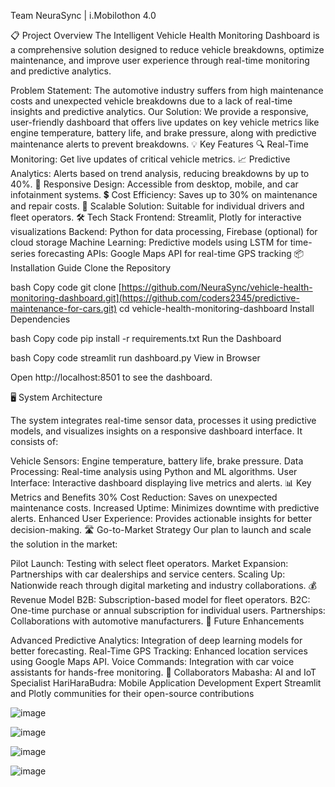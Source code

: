 Team NeuraSync | i.Mobilothon 4.0

📋 Project Overview
The Intelligent Vehicle Health Monitoring Dashboard is a comprehensive solution designed to reduce vehicle breakdowns, optimize maintenance, and improve user experience through real-time monitoring and predictive analytics.

Problem Statement: The automotive industry suffers from high maintenance costs and unexpected vehicle breakdowns due to a lack of real-time insights and predictive analytics.
Our Solution: We provide a responsive, user-friendly dashboard that offers live updates on key vehicle metrics like engine temperature, battery life, and brake pressure, along with predictive maintenance alerts to prevent breakdowns.
💡 Key Features
🔍 Real-Time Monitoring: Get live updates of critical vehicle metrics.
📈 Predictive Analytics: Alerts based on trend analysis, reducing breakdowns by up to 40%.
📱 Responsive Design: Accessible from desktop, mobile, and car infotainment systems.
💲 Cost Efficiency: Saves up to 30% on maintenance and repair costs.
🚀 Scalable Solution: Suitable for individual drivers and fleet operators.
🛠️ Tech Stack
Frontend: Streamlit, Plotly for interactive visualizations
Backend: Python for data processing, Firebase (optional) for cloud storage
Machine Learning: Predictive models using LSTM for time-series forecasting
APIs: Google Maps API for real-time GPS tracking
📦 Installation Guide
Clone the Repository

bash
Copy code
git clone [https://github.com/NeuraSync/vehicle-health-monitoring-dashboard.git](https://github.com/coders2345/predictive-maintenance-for-cars.git)
cd vehicle-health-monitoring-dashboard
Install Dependencies

bash
Copy code
pip install -r requirements.txt
Run the Dashboard

bash
Copy code
streamlit run dashboard.py
View in Browser

Open http://localhost:8501 to see the dashboard.

🖥️ System Architecture

The system integrates real-time sensor data, processes it using predictive models, and visualizes insights on a responsive dashboard interface. It consists of:

Vehicle Sensors: Engine temperature, battery life, brake pressure.
Data Processing: Real-time analysis using Python and ML algorithms.
User Interface: Interactive dashboard displaying live metrics and alerts.
📊 Key Metrics and Benefits
30% Cost Reduction: Saves on unexpected maintenance costs.
Increased Uptime: Minimizes downtime with predictive alerts.
Enhanced User Experience: Provides actionable insights for better decision-making.
🛣️ Go-to-Market Strategy
Our plan to launch and scale the solution in the market:

Pilot Launch: Testing with select fleet operators.
Market Expansion: Partnerships with car dealerships and service centers.
Scaling Up: Nationwide reach through digital marketing and industry collaborations.
💰 Revenue Model
B2B: Subscription-based model for fleet operators.
B2C: One-time purchase or annual subscription for individual users.
Partnerships: Collaborations with automotive manufacturers.
🚀 Future Enhancements


Advanced Predictive Analytics: Integration of deep learning models for better forecasting.
Real-Time GPS Tracking: Enhanced location services using Google Maps API.
Voice Commands: Integration with car voice assistants for hands-free monitoring.
🤝 Collaborators
Mabasha: AI and IoT Specialist
HariHaraBudra: Mobile Application Development Expert
Streamlit and Plotly communities for their open-source contributions



![image](https://github.com/user-attachments/assets/cad349e8-40fe-4b6c-8974-4e6544f0ac5b)

![image](https://github.com/user-attachments/assets/fd57c4cb-4a2a-4601-8eec-d3c34ae61654)

![image](https://github.com/user-attachments/assets/ea9c456e-85f4-4b6f-b35b-d4a2064ba7d0)

![image](https://github.com/user-attachments/assets/69cad982-f49c-4f93-a4dc-40677ebba078)


